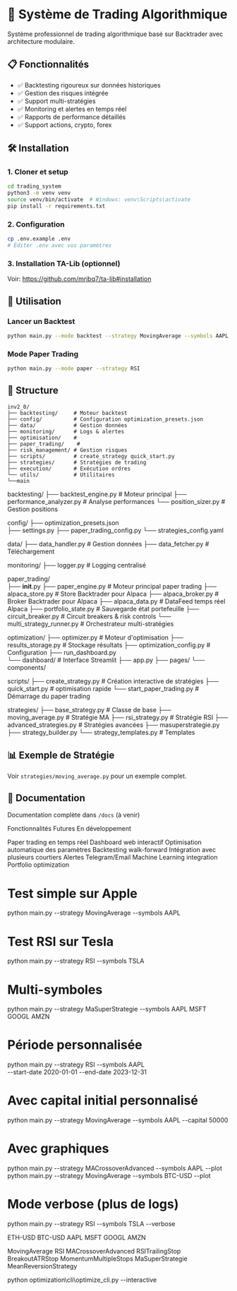 # 🚀 Système de Trading Algorithmique

Système professionnel de trading algorithmique basé sur Backtrader avec architecture modulaire.

## 📋 Fonctionnalités

- ✅ Backtesting rigoureux sur données historiques
- ✅ Gestion des risques intégrée
- ✅ Support multi-stratégies
- ✅ Monitoring et alertes en temps réel
- ✅ Rapports de performance détaillés
- ✅ Support actions, crypto, forex

## 🛠️ Installation

### 1. Cloner et setup
```bash
cd trading_system
python3 -m venv venv
source venv/bin/activate  # Windows: venv\Scripts\activate
pip install -r requirements.txt
```

### 2. Configuration
```bash
cp .env.example .env
# Éditer .env avec vos paramètres
```

### 3. Installation TA-Lib (optionnel)
Voir: https://github.com/mrjbq7/ta-lib#installation

## 🚀 Utilisation

### Lancer un Backtest
```bash
python main.py --mode backtest --strategy MovingAverage --symbols AAPL,MSFT
```

### Mode Paper Trading
```bash
python main.py --mode paper --strategy RSI
```

## 📁 Structure
```
inv2_0/
├── backtesting/     # Moteur backtest
├── config/          # Configuration optimization_presets.json
├── data/            # Gestion données
├── monitoring/      # Logs & alertes
├── optimisation/    # 
├── paper_trading/    # 
├── risk_management/ # Gestion risques
├── scripts/         # create_strategy quick_start.py 
├── strategies/      # Stratégies de trading
├── execution/       # Exécution ordres
└── utils/           # Utilitaires
└──main
```

backtesting/
├── backtest_engine.py     # Moteur principal
├── performance_analyzer.py # Analyse performances
└── position_sizer.py      # Gestion positions

config/
├── optimization_presets.json     
├── settings.py
├── paper_trading_config.py
└── strategies_config.yaml     

data/
├── data_handler.py        # Gestion données
├── data_fetcher.py       # Téléchargement

monitoring/
├── logger.py             # Logging centralisé

paper_trading/             
├── __init__.py
├── paper_engine.py         # Moteur principal paper trading
├── alpaca_store.py         # Store Backtrader pour Alpaca
├── alpaca_broker.py        # Broker Backtrader pour Alpaca
├── alpaca_data.py          # DataFeed temps réel Alpaca
├── portfolio_state.py      # Sauvegarde état portefeuille
├── circuit_breaker.py      # Circuit breakers & risk controls
└── multi_strategy_runner.py # Orchestrateur multi-stratégies

optimization/
├── optimizer.py            # Moteur d'optimisation
├── results_storage.py      # Stockage résultats
├── optimization_config.py  # Configuration
├── run_dashboard.py  
└── dashboard/             # Interface Streamlit
    ├── app.py
    ├── pages/
    └── components/

scripts/
├── create_strategy.py        # Création interactive de stratégies
├── quick_start.py           # optimisation rapide 
└── start_paper_trading.py   # Démarrage du paper trading



strategies/
├── base_strategy.py           # Classe de base
├── moving_average.py         # Stratégie MA
├── rsi_strategy.py          # Stratégie RSI
├── advanced_strategies.py   # Stratégies avancées
├── masuperstrategie.py
├── strategy_builder.py
└── strategy_templates.py    # Templates






## 📊 Exemple de Stratégie

Voir `strategies/moving_average.py` pour un exemple complet.

## 📝 Documentation

Documentation complète dans `/docs` (à venir)

Fonctionnalités Futures
En développement

 Paper trading en temps réel
 Dashboard web interactif
 Optimisation automatique des paramètres
 Backtesting walk-forward
 Intégration avec plusieurs courtiers
 Alertes Telegram/Email
 Machine Learning integration
 Portfolio optimization


# Test simple sur Apple
python main.py --strategy MovingAverage --symbols AAPL

# Test RSI sur Tesla
python main.py --strategy RSI --symbols TSLA

# Multi-symboles
python main.py --strategy MaSuperStrategie --symbols AAPL MSFT GOOGL AMZN

# Période personnalisée
python main.py --strategy RSI --symbols AAPL \
  --start-date 2020-01-01 --end-date 2023-12-31

# Avec capital initial personnalisé
python main.py --strategy MovingAverage --symbols AAPL --capital 50000

# Avec graphiques
python main.py --strategy MACrossoverAdvanced --symbols AAPL --plot
python main.py --strategy MovingAverage --symbols BTC-USD --plot

# Mode verbose (plus de logs)
python main.py --strategy RSI --symbols TSLA --verbose

ETH-USD BTC-USD AAPL MSFT GOOGL AMZN 

MovingAverage 
RSI 
MACrossoverAdvanced
RSITrailingStop
BreakoutATRStop
MomentumMultipleStops
MaSuperStrategie
MeanReversionStrategy

python optimization\cli\optimize_cli.py --interactive
